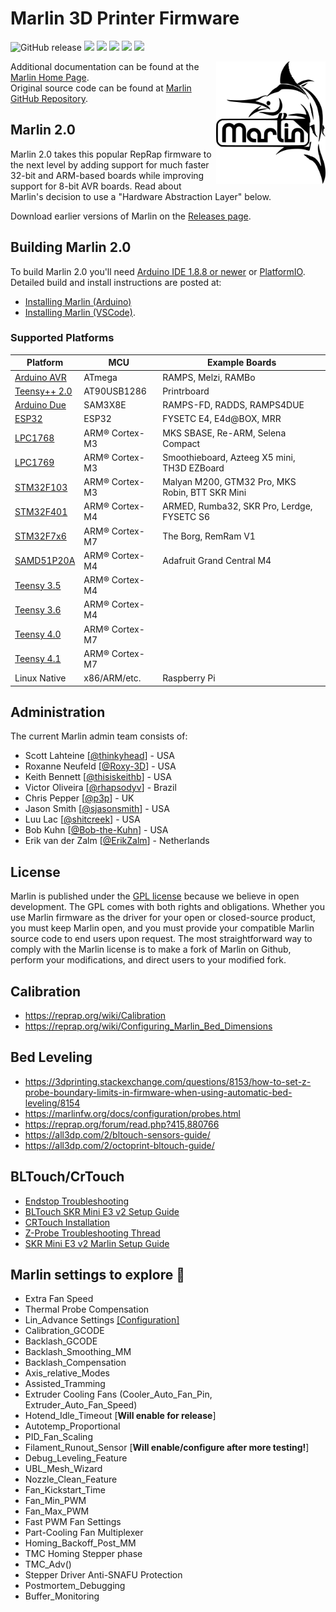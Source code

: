 # Marlin 3D Printer Firmware

<img src="https://img.shields.io/badge/-Contursi-blue" alt="GitHub release"/> <img src="https://awesome.re/badge.svg">
<img src="https://img.shields.io/github/license/cwcontur/Contursi-Marlin-Firmware"> 
<img src="https://img.shields.io/github/v/release/cwcontur/Contursi-Marlin-Firmware?color=yellow&include_prereleases"/>
<img src="https://img.shields.io/github/commit-activity/m/cwcontur/Contursi-Marlin-Firmware?color=Green"/>
<img src="https://img.shields.io/github/languages/top/cwcontur/Contursi-Marlin-Firmware?color=purple"/>

<img align="right" width=175 src="buildroot/share/pixmaps/logo/marlin-250.png" />


Additional documentation can be found at the [Marlin Home Page](https://marlinfw.org/). \
Original source code can be found at [Marlin GitHub Repository](https://github.com/MarlinFirmware/Marlin).

## Marlin 2.0

Marlin 2.0 takes this popular RepRap firmware to the next level by adding support for much faster 32-bit and ARM-based boards while improving support for 8-bit AVR boards. Read about Marlin's decision to use a "Hardware Abstraction Layer" below.

Download earlier versions of Marlin on the [Releases page](https://github.com/MarlinFirmware/Marlin/releases).

## Building Marlin 2.0

To build Marlin 2.0 you'll need [Arduino IDE 1.8.8 or newer](https://www.arduino.cc/en/main/software) or [PlatformIO](http://docs.platformio.org/en/latest/ide.html#platformio-ide). Detailed build and install instructions are posted at:

  - [Installing Marlin (Arduino)](http://marlinfw.org/docs/basics/install_arduino.html)
  - [Installing Marlin (VSCode)](http://marlinfw.org/docs/basics/install_platformio_vscode.html).

### Supported Platforms

  Platform|MCU|Example Boards
  --------|---|-------
  [Arduino AVR](https://www.arduino.cc/)|ATmega|RAMPS, Melzi, RAMBo
  [Teensy++ 2.0](http://www.microchip.com/wwwproducts/en/AT90USB1286)|AT90USB1286|Printrboard
  [Arduino Due](https://www.arduino.cc/en/Guide/ArduinoDue)|SAM3X8E|RAMPS-FD, RADDS, RAMPS4DUE
  [ESP32](https://github.com/espressif/arduino-esp32)|ESP32|FYSETC E4, E4d@BOX, MRR
  [LPC1768](http://www.nxp.com/products/microcontrollers-and-processors/arm-based-processors-and-mcus/lpc-cortex-m-mcus/lpc1700-cortex-m3/512kb-flash-64kb-sram-ethernet-usb-lqfp100-package:LPC1768FBD100)|ARM® Cortex-M3|MKS SBASE, Re-ARM, Selena Compact
  [LPC1769](https://www.nxp.com/products/processors-and-microcontrollers/arm-microcontrollers/general-purpose-mcus/lpc1700-cortex-m3/512kb-flash-64kb-sram-ethernet-usb-lqfp100-package:LPC1769FBD100)|ARM® Cortex-M3|Smoothieboard, Azteeg X5 mini, TH3D EZBoard
  [STM32F103](https://www.st.com/en/microcontrollers-microprocessors/stm32f103.html)|ARM® Cortex-M3|Malyan M200, GTM32 Pro, MKS Robin, BTT SKR Mini
  [STM32F401](https://www.st.com/en/microcontrollers-microprocessors/stm32f401.html)|ARM® Cortex-M4|ARMED, Rumba32, SKR Pro, Lerdge, FYSETC S6
  [STM32F7x6](https://www.st.com/en/microcontrollers-microprocessors/stm32f7x6.html)|ARM® Cortex-M7|The Borg, RemRam V1
  [SAMD51P20A](https://www.adafruit.com/product/4064)|ARM® Cortex-M4|Adafruit Grand Central M4
  [Teensy 3.5](https://www.pjrc.com/store/teensy35.html)|ARM® Cortex-M4|
  [Teensy 3.6](https://www.pjrc.com/store/teensy36.html)|ARM® Cortex-M4|
  [Teensy 4.0](https://www.pjrc.com/store/teensy40.html)|ARM® Cortex-M7|
  [Teensy 4.1](https://www.pjrc.com/store/teensy41.html)|ARM® Cortex-M7|
  Linux Native|x86/ARM/etc.|Raspberry Pi

## Administration
The current Marlin admin team consists of:

 - Scott Lahteine [[@thinkyhead](https://github.com/thinkyhead)] - USA 
 - Roxanne Neufeld [[@Roxy-3D](https://github.com/Roxy-3D)] - USA
 - Keith Bennett [[@thisiskeithb](https://github.com/thisiskeithb)] - USA
 - Victor Oliveira [[@rhapsodyv](https://github.com/rhapsodyv)] - Brazil
 - Chris Pepper [[@p3p](https://github.com/p3p)] - UK
 - Jason Smith [[@sjasonsmith](https://github.com/sjasonsmith)] - USA
 - Luu Lac [[@shitcreek](https://github.com/shitcreek)] - USA
 - Bob Kuhn [[@Bob-the-Kuhn](https://github.com/Bob-the-Kuhn)] - USA
 - Erik van der Zalm [[@ErikZalm](https://github.com/ErikZalm)] - Netherlands 

## License

Marlin is published under the [GPL license](/LICENSE) because we believe in open development. The GPL comes with both rights and obligations. Whether you use Marlin firmware as the driver for your open or closed-source product, you must keep Marlin open, and you must provide your compatible Marlin source code to end users upon request. The most straightforward way to comply with the Marlin license is to make a fork of Marlin on Github, perform your modifications, and direct users to your modified fork.

## Calibration
- https://reprap.org/wiki/Calibration
- https://reprap.org/wiki/Configuring_Marlin_Bed_Dimensions

## Bed Leveling

- https://3dprinting.stackexchange.com/questions/8153/how-to-set-z-probe-boundary-limits-in-firmware-when-using-automatic-bed-leveling/8154
- https://marlinfw.org/docs/configuration/probes.html
- https://reprap.org/forum/read.php?415,880766
- https://all3dp.com/2/bltouch-sensors-guide/
- https://all3dp.com/2/octoprint-bltouch-guide/

## BLTouch/CrTouch

- [Endstop Troubleshooting](https://www.reddit.com/r/3Dprinting/comments/euap3q/software_endstops_not_working_bigtreetech_skr/)
- [BLTouch SKR Mini E3 v2 Setup Guide](https://www.reddit.com/r/3Dprinting/comments/hx6ab3/bed_leveling_bltouch_inductive_sensor/)
- [CRTouch Installation](https://www.youtube.com/watch?v=de4b6HZIpNA&ab_channel=3DPrintingCanada)
- [Z-Probe Troubleshooting Thread](https://www.reddit.com/r/ender3/comments/izgji8/bltouch_skr_mini_e3_v20_auto_homing_not_working/)
- [SKR Mini E3 v2 Marlin Setup Guide](https://www.reddit.com/r/3Dprinting/comments/n7or5u/marlin_20x_guide_skr_mini_e3_v20_ender_3/)

## Marlin settings to explore :microscope:
- Extra Fan Speed
- Thermal Probe Compensation
- Lin_Advance Settings [[Configuration]](https://marlinfw.org/docs/features/lin_advance.html)
- Calibration_GCODE
- Backlash_GCODE
- Backlash_Smoothing_MM
- Backlash_Compensation
- Axis_relative_Modes
- Assisted_Tramming
- Extruder Cooling Fans (Cooler_Auto_Fan_Pin, Extruder_Auto_Fan_Speed)
- Hotend_Idle_Timeout [**Will enable for release**]
- Autotemp_Proportional
- PID_Fan_Scaling
- Filament_Runout_Sensor [**Will enable/configure after more testing!**]
- Debug_Leveling_Feature
- UBL_Mesh_Wizard
- Nozzle_Clean_Feature
- Fan_Kickstart_Time
- Fan_Min_PWM
- Fan_Max_PWM
- Fast PWM Fan Settings
- Part-Cooling Fan Multiplexer
- Homing_Backoff_Post_MM
- TMC Homing Stepper phase
- TMC_Adv()
- Stepper Driver Anti-SNAFU Protection
- Postmortem_Debugging
- Buffer_Monitoring
